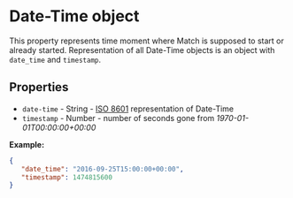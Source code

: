 # Date-Time object
This property represents time moment where Match is supposed to start or already started. 
Representation of all Date-Time objects is an object with `date_time` and `timestamp`.

## Properties
 
* `date-time` - String -  [ISO 8601](https://www.w3.org/TR/NOTE-datetime) representation of Date-Time
* `timestamp` - Number - number of seconds gone from _1970-01-01T00:00:00+00:00_

**Example:**
 ```json
 {
    "date_time": "2016-09-25T15:00:00+00:00",
    "timestamp": 1474815600
 }
 ```
